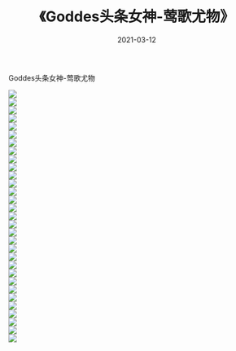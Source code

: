﻿---
layout: post
title:  《Goddes头条女神-莺歌尤物》
date:   2021-03-12
img: http://img.660000.xyz/Sharelink/网络美图/2021/Goddes头条女神-莺歌尤物/000.jpg
categories: [美女, 清纯, 唯美]
---

Goddes头条女神-莺歌尤物

  ![](http://img.660000.xyz/Sharelink/网络美图/2021/Goddes头条女神-莺歌尤物/001.jpg) <br> ![](http://img.660000.xyz/Sharelink/网络美图/2021/Goddes头条女神-莺歌尤物/002.jpg) <br> ![](http://img.660000.xyz/Sharelink/网络美图/2021/Goddes头条女神-莺歌尤物/003.jpg) <br> ![](http://img.660000.xyz/Sharelink/网络美图/2021/Goddes头条女神-莺歌尤物/004.jpg) <br> ![](http://img.660000.xyz/Sharelink/网络美图/2021/Goddes头条女神-莺歌尤物/005.jpg) <br> ![](http://img.660000.xyz/Sharelink/网络美图/2021/Goddes头条女神-莺歌尤物/006.jpg) <br> ![](http://img.660000.xyz/Sharelink/网络美图/2021/Goddes头条女神-莺歌尤物/007.jpg) <br> ![](http://img.660000.xyz/Sharelink/网络美图/2021/Goddes头条女神-莺歌尤物/008.jpg) <br> ![](http://img.660000.xyz/Sharelink/网络美图/2021/Goddes头条女神-莺歌尤物/009.jpg) <br> ![](http://img.660000.xyz/Sharelink/网络美图/2021/Goddes头条女神-莺歌尤物/010.jpg) <br> ![](http://img.660000.xyz/Sharelink/网络美图/2021/Goddes头条女神-莺歌尤物/011.jpg) <br> ![](http://img.660000.xyz/Sharelink/网络美图/2021/Goddes头条女神-莺歌尤物/012.jpg) <br> ![](http://img.660000.xyz/Sharelink/网络美图/2021/Goddes头条女神-莺歌尤物/013.jpg) <br> ![](http://img.660000.xyz/Sharelink/网络美图/2021/Goddes头条女神-莺歌尤物/014.jpg) <br> ![](http://img.660000.xyz/Sharelink/网络美图/2021/Goddes头条女神-莺歌尤物/015.jpg) <br> ![](http://img.660000.xyz/Sharelink/网络美图/2021/Goddes头条女神-莺歌尤物/016.jpg) <br> ![](http://img.660000.xyz/Sharelink/网络美图/2021/Goddes头条女神-莺歌尤物/017.jpg) <br> ![](http://img.660000.xyz/Sharelink/网络美图/2021/Goddes头条女神-莺歌尤物/018.jpg) <br> ![](http://img.660000.xyz/Sharelink/网络美图/2021/Goddes头条女神-莺歌尤物/019.jpg) <br> ![](http://img.660000.xyz/Sharelink/网络美图/2021/Goddes头条女神-莺歌尤物/020.jpg) <br> ![](http://img.660000.xyz/Sharelink/网络美图/2021/Goddes头条女神-莺歌尤物/021.jpg) <br> ![](http://img.660000.xyz/Sharelink/网络美图/2021/Goddes头条女神-莺歌尤物/022.jpg) <br> ![](http://img.660000.xyz/Sharelink/网络美图/2021/Goddes头条女神-莺歌尤物/023.jpg) <br> ![](http://img.660000.xyz/Sharelink/网络美图/2021/Goddes头条女神-莺歌尤物/024.jpg) <br> ![](http://img.660000.xyz/Sharelink/网络美图/2021/Goddes头条女神-莺歌尤物/025.jpg) <br> ![](http://img.660000.xyz/Sharelink/网络美图/2021/Goddes头条女神-莺歌尤物/026.jpg) <br> ![](http://img.660000.xyz/Sharelink/网络美图/2021/Goddes头条女神-莺歌尤物/027.jpg) <br> ![](http://img.660000.xyz/Sharelink/网络美图/2021/Goddes头条女神-莺歌尤物/028.jpg) <br> ![](http://img.660000.xyz/Sharelink/网络美图/2021/Goddes头条女神-莺歌尤物/029.jpg) <br> ![](http://img.660000.xyz/Sharelink/网络美图/2021/Goddes头条女神-莺歌尤物/030.jpg) <br> ![](http://img.660000.xyz/Sharelink/网络美图/2021/Goddes头条女神-莺歌尤物/031.jpg) <br>